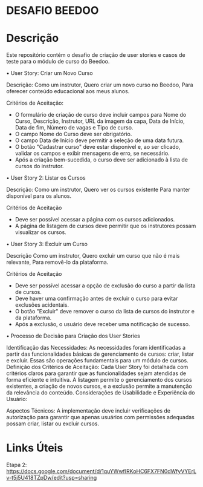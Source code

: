 # DESAFIO BEEDOO

# Descrição
Este repositório contém o desafio de criação de user stories e casos de teste para o módulo de curso do Beedoo.

•	User Story: Criar um Novo Curso

Descrição:
Como um instrutor,
Quero criar um novo curso no Beedoo,
Para oferecer conteúdo educacional aos meus alunos.

Critérios de Aceitação:
- O formulário de criação de curso deve incluir campos para Nome do Curso, Descrição, Instrutor, URL da imagem da capa, Data de Início, Data de fim, Número de vagas e Tipo de curso.
- O campo Nome do Curso deve ser obrigatório.
- O campo Data de Início deve permitir a seleção de uma data futura.
- O botão "Cadastrar curso" deve estar disponível e, ao ser clicado, validar os campos e exibir mensagens de erro, se necessário.
- Após a criação bem-sucedida, o curso deve ser adicionado à lista de cursos do instrutor.

•	User Story 2: Listar os Cursos

Descrição: 
Como um instrutor, 
Quero ver os cursos existente
Para manter disponível para os alunos.

Critérios de Aceitação
- Deve ser possível acessar a página com os cursos adicionados.
- A página de listagem de cursos deve permitir que os instrutores possam visualizar os cursos.

•	User Story 3: Excluir um Curso

Descrição
Como um instrutor, 
Quero excluir um curso que não é mais relevante,
Para removê-lo da plataforma.

Critérios de Aceitação
- Deve ser possível acessar a opção de exclusão do curso a partir da lista de cursos.
- Deve haver uma confirmação antes de excluir o curso para evitar exclusões acidentais.
- O botão "Excluir" deve remover o curso da lista de cursos do instrutor e da plataforma.
- Após a exclusão, o usuário deve receber uma notificação de sucesso.

•	Processo de Decisão para Criação dos User Stories

Identificação das Necessidades:
As necessidades foram identificadas a partir das funcionalidades básicas de gerenciamento de cursos: criar, listar e excluir. Essas são operações fundamentais para um módulo de cursos.
Definição dos Critérios de Aceitação:
Cada User Story foi detalhada com critérios claros para garantir que as funcionalidades sejam atendidas de forma eficiente e intuitiva. A listagem permite o gerenciamento dos cursos existentes, a criação de novos cursos, e a exclusão permite a manutenção da relevância do conteúdo.
Considerações de Usabilidade e Experiência do Usuário:

Aspectos Técnicos:
A implementação deve incluir verificações de autorização para garantir que apenas usuários com permissões adequadas possam criar, listar ou excluir cursos.

# Links Úteis

Etapa 2: https://docs.google.com/document/d/1quYWwfIRKoHC6FX7FN0dWfyVYErLv-t5j5U418TZpDw/edit?usp=sharing
